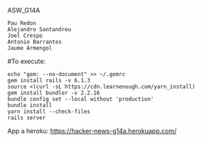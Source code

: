 ASW_G14A
```
Pau Redon
Alejandro Santandreu
Joel Crespo
Antonio Barrantes
Jaume Armengol
```
#To execute:
```
echo "gem: --no-document" >> ~/.gemrc
gem install rails -v 6.1.3
source <(curl -sL https://cdn.learnenough.com/yarn_install)
gem install bundler -v 2.2.16
bundle config set --local without 'production'
bundle install
yarn install --check-files
rails server
```

App a heroku: https://hacker-news-g14a.herokuapp.com/

